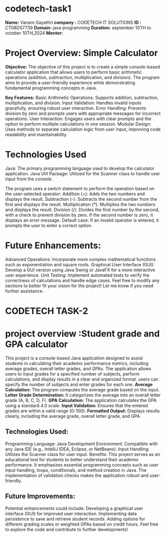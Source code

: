 # codetech-task1
**Name:** Vanam   Gayathri
**company :** CODETECH IT SOLUTIONS
**ID :** CT08DS7739
**Domain:** java programming
**Duration:** september 10TH to october 10TH,2024
**Mentor:**

# Project Overview: Simple Calculator
**Objective:**
The objective of this project is to create a simple console-based calculator application that allows users to perform basic arithmetic operations (addition, subtraction, multiplication, and division). The program aims to provide a user-friendly experience while demonstrating fundamental programming concepts in Java.

**Key Features:**
Basic Arithmetic Operations: Supports addition, subtraction, multiplication, and division.
Input Validation: Handles invalid inputs gracefully, ensuring robust user interaction.
Error Handling: Prevents division by zero and prompts users with appropriate messages for incorrect operations.
User Interaction: Engages users with clear prompts and the option to perform multiple calculations in one session.
Modular Design: Uses methods to separate calculation logic from user input, improving code readability and maintainability.
# Technologies Used
Java: The primary programming language used to develop the calculator application.
Java Util Package: Utilized for the Scanner class to handle user input from the console.

The program uses a switch statement to perform the operation based on the user-selected operator:
Addition (+): Adds the two numbers and displays the result.
Subtraction (-): Subtracts the second number from the first and displays the result.
Multiplication (*): Multiplies the two numbers and displays the result.
Division (/): Divides the first number by the second, with a check to prevent division by zero. If the second number is zero, it displays an error message.
Default case: If an invalid operator is entered, it prompts the user to enter a correct option.

 # Future Enhancements:
Advanced Operations: Incorporate more complex mathematical functions such as exponentiation and square roots.
Graphical User Interface (GUI): Develop a GUI version using Java Swing or JavaFX for a more interactive user experience.
Unit Testing: Implement automated tests to verify the correctness of calculations and handle edge cases.
Feel free to modify any sections to better fit your vision for the project! Let me know if you need further assistance.
# CODETECH TASK-2

# project overview :Student grade and GPA calculator
This project is a console-based Java application designed to assist students in calculating their academic performance metrics, including average grades, overall letter grades, and GPAs. The application allows users to input grades for a specified number of subjects, perform calculations, and display results in a clear and organized format.
users can specify the number of subjects and enter grades for each one.
**Average Calculation:**  The program computes the average grade based on the input.
**Letter Grade Determination:** It categorizes the average into an overall letter grade (A, B, C, D, F).
**GPA Calculation:** The application calculates the GPA using a standard 4.0 scale.
**Input Validation:** Ensures that the entered grades are within a valid range (0-100).
**Formatted Output:** Displays results clearly, including the average grade, overall letter grade, and GPA.
## Technologies Used:
Programming Language: Java
Development Environment: Compatible with any Java IDE (e.g., IntelliJ IDEA, Eclipse, or NetBeans).
Input Handling: Utilizes the Scanner class for user input.
Benefits:
This project serves as an educational tool for students to better understand their academic performance. It emphasizes essential programming concepts such as user input handling, loops, conditionals, and method creation in Java. The implementation of validation checks makes the application robust and user-friendly.
## Future Improvements:
Potential enhancements could include:
Developing a graphical user interface (GUI) for improved user interaction.
Implementing data persistence to save and retrieve student records.
Adding options for different grading scales or weighted GPAs based on credit hours.
Feel free to explore the code and contribute to further developments!
